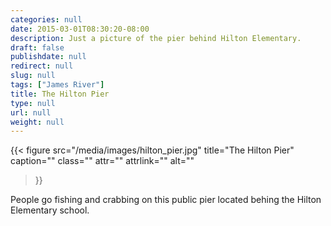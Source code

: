 ```yaml
---
categories: null
date: 2015-03-01T08:30:20-08:00
description: Just a picture of the pier behind Hilton Elementary.
draft: false
publishdate: null
redirect: null
slug: null
tags: ["James River"]
title: The Hilton Pier
type: null
url: null
weight: null
---
```


{{< figure 
	src="/media/images/hilton_pier.jpg" 
	title="The Hilton Pier" 
	caption=""
	class=""
	attr=""
	attrlink=""
	alt=""
>}}

People go fishing and crabbing on this public pier located behing the Hilton Elementary school.